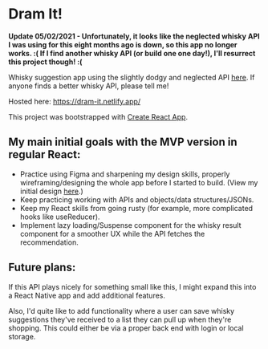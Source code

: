 # Dram It! 

**Update 05/02/2021 - Unfortunately, it looks like the neglected whisky API I was using for this eight months ago is down, so this app no longer works. :( If I find another whisky API (or build one one day!), I'll resurrect this project though! :(**

Whisky suggestion app using the slightly dodgy and neglected API [here](https://evening-citadel-85778.herokuapp.com/docs/). If anyone finds a better whisky API, please tell me!

Hosted here: https://dram-it.netlify.app/

This project was bootstrapped with [Create React App](https://github.com/facebook/create-react-app).

## My main initial goals with the MVP version in regular React: 
- Practice using Figma and sharpening my design skills, properly wireframing/designing the whole app before I started to build. (View my initial design [here](https://www.figma.com/file/ibQI54URpxdEZwoXxjYVdI/Dram-It?node-id=4%3A23).)
- Keep practicing working with APIs and objects/data structures/JSONs.
- Keep my React skills from going rusty (for example, more complicated hooks like useReducer).
- Implement lazy loading/Suspense component for the whisky result component for a smoother UX while the API fetches the recommendation.

## Future plans: 

If this API plays nicely for something small like this, I might expand this into a React Native app and add additional features.

Also, I'd quite like to add functionality where a user can save whisky suggestions they've received to a list they can pull up when they're shopping. This could either be via a proper back end with login or local storage.
